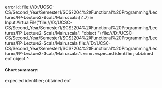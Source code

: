 error id: file:///D:/UCSC-CS/Second_Year/Semester1/SCS2204%20Functional%20Programming/Lectures/FP-Lecture2-Scala/Main.scala:[7..7) in Input.VirtualFile("file:///D:/UCSC-CS/Second_Year/Semester1/SCS2204%20Functional%20Programming/Lectures/FP-Lecture2-Scala/Main.scala", "object ")
file:///D:/UCSC-CS/Second_Year/Semester1/SCS2204%20Functional%20Programming/Lectures/FP-Lecture2-Scala/Main.scala
file:///D:/UCSC-CS/Second_Year/Semester1/SCS2204%20Functional%20Programming/Lectures/FP-Lecture2-Scala/Main.scala:1: error: expected identifier; obtained eof
object 
       ^
#### Short summary: 

expected identifier; obtained eof